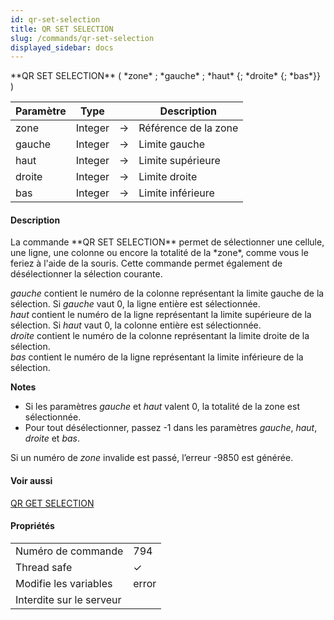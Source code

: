 ```yaml
---
id: qr-set-selection
title: QR SET SELECTION
slug: /commands/qr-set-selection
displayed_sidebar: docs
---
```


<!--REF #_command_.QR SET SELECTION.Syntax-->**QR SET SELECTION** ( *zone* ; *gauche* ; *haut* {; *droite* {; *bas*}} )<!-- END REF-->
<!--REF #_command_.QR SET SELECTION.Params-->
| Paramètre | Type |  | Description |
| --- | --- | --- | --- |
| zone | Integer | &#8594;  | Référence de la zone |
| gauche | Integer | &#8594;  | Limite gauche |
| haut | Integer | &#8594;  | Limite supérieure |
| droite | Integer | &#8594;  | Limite droite |
| bas | Integer | &#8594;  | Limite inférieure |

<!-- END REF-->

#### Description 

<!--REF #_command_.QR SET SELECTION.Summary-->La commande **QR SET SELECTION** permet de sélectionner une cellule, une ligne, une colonne ou encore la totalité de la *zone*, comme vous le feriez à l'aide de la souris.<!-- END REF--> Cette commande permet également de désélectionner la sélection courante. 

*gauche* contient le numéro de la colonne représentant la limite gauche de la sélection. Si *gauche* vaut 0, la ligne entière est sélectionnée.  
*haut* contient le numéro de la ligne représentant la limite supérieure de la sélection. Si *haut* vaut 0, la colonne entière est sélectionnée.  
*droite* contient le numéro de la colonne représentant la limite droite de la sélection.  
*bas* contient le numéro de la ligne représentant la limite inférieure de la sélection.

**Notes** 

* Si les paramètres *gauche* et *haut* valent 0, la totalité de la zone est sélectionnée.
* Pour tout désélectionner, passez -1 dans les paramètres *gauche*, *haut*, *droite* et *bas*.

Si un numéro de *zone* invalide est passé, l’erreur -9850 est générée.

#### Voir aussi 

[QR GET SELECTION](qr-get-selection.md)  

#### Propriétés
|  |  |
| --- | --- |
| Numéro de commande | 794 |
| Thread safe | &check; |
| Modifie les variables | error |
| Interdite sur le serveur ||


